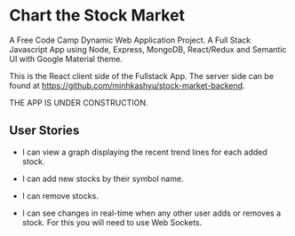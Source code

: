 # Chart the Stock Market

A Free Code Camp Dynamic Web Application Project. A Full Stack Javascript App using Node, Express, MongoDB, React/Redux and Semantic UI with Google Material theme.

This is the React client side of the Fullstack App. The server side can be found at https://github.com/minhkashyu/stock-market-backend.

THE APP IS UNDER CONSTRUCTION.

## User Stories

* I can view a graph displaying the recent trend lines for each added stock.

* I can add new stocks by their symbol name.

* I can remove stocks.

* I can see changes in real-time when any other user adds or removes a stock. For this you will need to use Web Sockets.